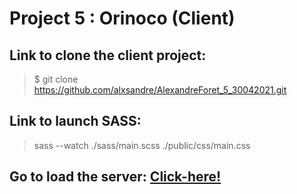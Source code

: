# Project 5 : Orinoco (Client)

## Link to clone the client project:
> $ git clone https://github.com/alxsandre/AlexandreForet_5_30042021.git
## Link to launch SASS: 
> sass --watch ./sass/main.scss ./public/css/main.css
## Go to load the server: [Click-here!](https://github.com/OpenClassrooms-Student-Center/JWDP5.git)
